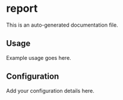 # report

This is an auto-generated documentation file.

## Usage

Example usage goes here.

## Configuration

Add your configuration details here.